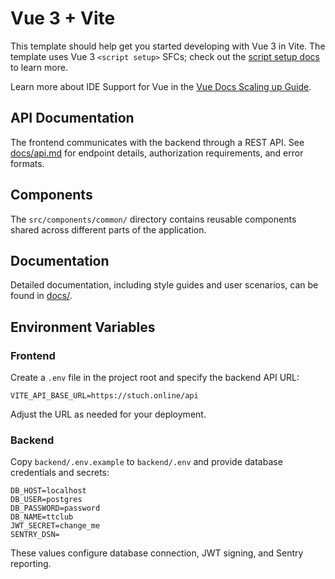 # Vue 3 + Vite

This template should help get you started developing with Vue 3 in Vite. The template uses Vue 3 `<script setup>` SFCs; check out the [script setup docs](https://v3.vuejs.org/api/sfc-script-setup.html#sfc-script-setup) to learn more.

Learn more about IDE Support for Vue in the [Vue Docs Scaling up Guide](https://vuejs.org/guide/scaling-up/tooling.html#ide-support).


## API Documentation

The frontend communicates with the backend through a REST API. See [docs/api.md](docs/api.md) for endpoint details, authorization requirements, and error formats.

## Components

The `src/components/common/` directory contains reusable components shared across different parts of the application.

## Documentation
Detailed documentation, including style guides and user scenarios, can be found in [docs/](docs/README.md).

## Environment Variables

### Frontend
Create a `.env` file in the project root and specify the backend API URL:

```
VITE_API_BASE_URL=https://stuch.online/api
```

Adjust the URL as needed for your deployment.

### Backend
Copy `backend/.env.example` to `backend/.env` and provide database credentials and secrets:

```
DB_HOST=localhost
DB_USER=postgres
DB_PASSWORD=password
DB_NAME=ttclub
JWT_SECRET=change_me
SENTRY_DSN=
```

These values configure database connection, JWT signing, and Sentry reporting.
